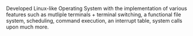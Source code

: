 Developed Linux-like Operating System with the implementation of various features such as mutliple terminals + terminal switching, a functional file system, scheduling, command execution, an interrupt table, system calls upon much more. 
